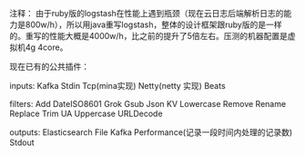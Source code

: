 注释：
   由于ruby版的logstash在性能上遇到瓶颈（现在云日志后端解析日志的能力是800w/h），所以用java重写logstash，整体的设计框架跟ruby版的是一样的。重写的性能大概是4000w/h，比之前的提升了5倍左右。压测的机器配置是虚拟机4g 4core。
  
现在已有的公共插件：
  
  inputs:
     Kafka
     Stdin
     Tcp(mina实现)
     Netty(netty 实现)
     Beats
   
  filters:
    Add
    DateISO8601
    Grok
    Gsub
    Json
    KV
    Lowercase
    Remove
    Rename
    Replace
    Trim
    UA
    Uppercase
    URLDecode
    
  outputs:
    Elasticsearch
    File
    Kafka
    Performance(记录一段时间内处理的记录数)
    Stdout

      